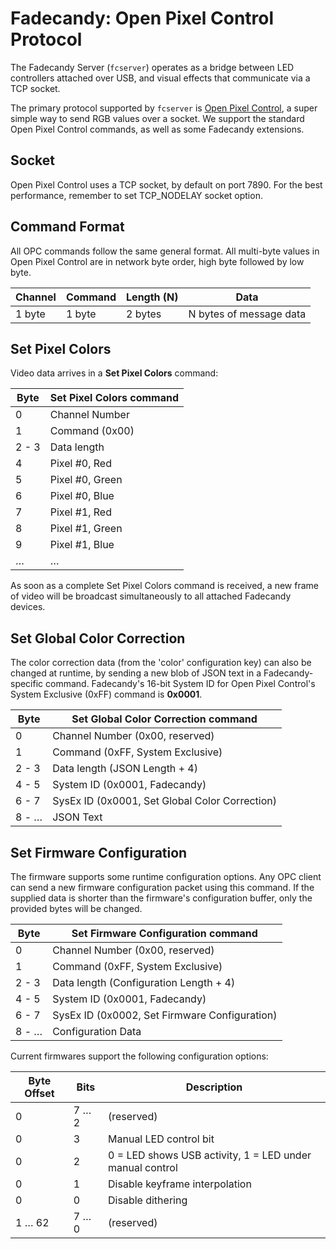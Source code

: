 Fadecandy: Open Pixel Control Protocol
======================================

The Fadecandy Server (`fcserver`) operates as a bridge between LED controllers attached over USB, and visual effects that communicate via a TCP socket.

The primary protocol supported by `fcserver` is [Open Pixel Control](http://openpixelcontrol.org), a super simple way to send RGB values over a socket. We support the standard Open Pixel Control commands, as well as some Fadecandy extensions.

Socket
------

Open Pixel Control uses a TCP socket, by default on port 7890. For the best performance, remember to set TCP_NODELAY socket option.

Command Format
--------------

All OPC commands follow the same general format. All multi-byte values in Open Pixel Control are in network byte order, high byte followed by low byte.

Channel    | Command   | Length (N) | Data
---------- | --------- | ---------- | --------------------------
1 byte     | 1 byte    | 2 bytes    | N bytes of message data

Set Pixel Colors
----------------

Video data arrives in a **Set Pixel Colors** command:

Byte   | **Set Pixel Colors** command
------ | --------------------------------
0      | Channel Number
1      | Command (0x00)
2 - 3  | Data length
4      | Pixel #0, Red
5      | Pixel #0, Green
6      | Pixel #0, Blue
7      | Pixel #1, Red
8      | Pixel #1, Green
9      | Pixel #1, Blue
…      | …

As soon as a complete Set Pixel Colors command is received, a new frame of video will be broadcast simultaneously to all attached Fadecandy devices.

Set Global Color Correction
---------------------------

The color correction data (from the 'color' configuration key) can also be changed at runtime, by sending a new blob of JSON text in a Fadecandy-specific command. Fadecandy's 16-bit System ID for Open Pixel Control's System Exclusive (0xFF) command is **0x0001**.

Byte   | **Set Global Color Correction** command
------ | ------------------------------------------
0      | Channel Number (0x00, reserved)
1      | Command (0xFF, System Exclusive)
2 - 3  | Data length (JSON Length + 4)
4 - 5  | System ID (0x0001, Fadecandy)
6 - 7  | SysEx ID (0x0001, Set Global Color Correction)
8 - …  | JSON Text

Set Firmware Configuration
--------------------------

The firmware supports some runtime configuration options. Any OPC client can send a new firmware configuration packet using this command. If the supplied data is shorter than the firmware's configuration buffer, only the provided bytes will be changed.

Byte   | **Set Firmware Configuration** command
------ | ------------------------------------------
0      | Channel Number (0x00, reserved)
1      | Command (0xFF, System Exclusive)
2 - 3  | Data length (Configuration Length + 4)
4 - 5  | System ID (0x0001, Fadecandy)
6 - 7  | SysEx ID (0x0002, Set Firmware Configuration)
8 - …  | Configuration Data

Current firmwares support the following configuration options:

Byte Offset | Bits   | Description
----------- | ------ | ------------
0           | 7 … 2  | (reserved)
0           | 3      | Manual LED control bit
0           | 2      | 0 = LED shows USB activity, 1 = LED under manual control
0           | 1      | Disable keyframe interpolation
0           | 0      | Disable dithering
1 … 62      | 7 … 0  | (reserved)
